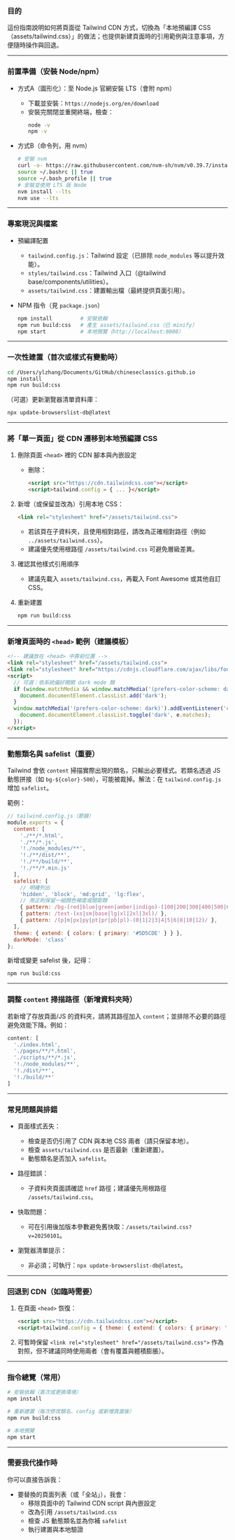### 目的

這份指南說明如何將頁面從 Tailwind CDN 方式，切換為「本地預編譯 CSS（assets/tailwind.css）」的做法；也提供新建頁面時的引用範例與注意事項，方便隨時操作與回退。

---

### 前置準備（安裝 Node/npm）

- 方式A（圖形化）：至 Node.js 官網安裝 LTS（會附 npm）
  - 下載並安裝：`https://nodejs.org/en/download`
  - 安裝完關閉並重開終端，檢查：
    ```bash
    node -v
    npm -v
    ```

- 方式B（命令列，用 nvm）
  ```bash
  # 安裝 nvm
  curl -o- https://raw.githubusercontent.com/nvm-sh/nvm/v0.39.7/install.sh | bash
  source ~/.bashrc || true
  source ~/.bash_profile || true
  # 安裝並使用 LTS 版 Node
  nvm install --lts
  nvm use --lts
  ```

---

### 專案現況與檔案

- 預編譯配置
  - `tailwind.config.js`：Tailwind 設定（已排除 `node_modules` 等以提升效能）。
  - `styles/tailwind.css`：Tailwind 入口（@tailwind base/components/utilities）。
  - `assets/tailwind.css`：建置輸出檔（最終提供頁面引用）。

- NPM 指令（見 `package.json`）
  ```bash
  npm install         # 安裝依賴
  npm run build:css   # 產生 assets/tailwind.css（已 minify）
  npm start           # 本地預覽（http://localhost:8000）
  ```

---

### 一次性建置（首次或樣式有變動時）

```bash
cd /Users/ylzhang/Documents/GitHub/chineseclassics.github.io
npm install
npm run build:css
```

（可選）更新瀏覽器清單資料庫：
```bash
npx update-browserslist-db@latest
```

---

### 將「單一頁面」從 CDN 遷移到本地預編譯 CSS

1) 刪除頁面 `<head>` 裡的 CDN 腳本與內嵌設定
   - 刪除：
     ```html
     <script src="https://cdn.tailwindcss.com"></script>
     <script>tailwind.config = { ... }</script>
     ```

2) 新增（或保留並改為）引用本地 CSS：
   ```html
   <link rel="stylesheet" href="/assets/tailwind.css">
   ```
   - 若該頁在子資料夾，且使用相對路徑，請改為正確相對路徑（例如 `../assets/tailwind.css`）。
   - 建議優先使用根路徑 `/assets/tailwind.css` 可避免層級差異。

3) 確認其他樣式引用順序
   - 建議先載入 `assets/tailwind.css`，再載入 Font Awesome 或其他自訂 CSS。

4) 重新建置
   ```bash
   npm run build:css
   ```

---

### 新增頁面時的 `<head>` 範例（建議模板）

```html
<!-- 建議放在 <head> 中靠前位置 -->
<link rel="stylesheet" href="/assets/tailwind.css">
<link rel="stylesheet" href="https://cdnjs.cloudflare.com/ajax/libs/font-awesome/6.4.0/css/all.min.css">
<script>
  // 可選：依系統偏好開關 dark mode 類
  if (window.matchMedia && window.matchMedia('(prefers-color-scheme: dark)').matches) {
    document.documentElement.classList.add('dark');
  }
  window.matchMedia('(prefers-color-scheme: dark)').addEventListener('change', e => {
    document.documentElement.classList.toggle('dark', e.matches);
  });
</script>
```

---

### 動態類名與 safelist（重要）

Tailwind 會依 `content` 掃描實際出現的類名，只輸出必要樣式。若類名透過 JS 動態拼接（如 `bg-${color}-500`），可能被裁掉。解法：在 `tailwind.config.js` 增加 `safelist`。

範例：
```js
// tailwind.config.js（節錄）
module.exports = {
  content: [
    './**/*.html',
    './**/*.js',
    '!./node_modules/**',
    '!./**/dist/**',
    '!./**/build/**',
    '!./**/*.min.js'
  ],
  safelist: [
    // 明確列出
    'hidden', 'block', 'md:grid', 'lg:flex',
    // 用正則保留一組顏色梯度或間距類
    { pattern: /bg-(red|blue|green|amber|indigo)-(100|200|300|400|500|600|700|800|900)/ },
    { pattern: /text-(xs|sm|base|lg|xl|2xl|3xl)/ },
    { pattern: /(p|m|px|py|pt|pr|pb|pl)-(0|1|2|3|4|5|6|8|10|12)/ },
  ],
  theme: { extend: { colors: { primary: '#5D5CDE' } } },
  darkMode: 'class'
};
```

新增或變更 safelist 後，記得：
```bash
npm run build:css
```

---

### 調整 `content` 掃描路徑（新增資料夾時）

若新增了存放頁面/JS 的資料夾，請將其路徑加入 `content`；並排除不必要的路徑避免效能下降。例如：

```js
content: [
  './index.html',
  './pages/**/*.html',
  './scripts/**/*.js',
  '!./node_modules/**',
  '!./dist/**',
  '!./build/**'
]
```

---

### 常見問題與排錯

- 頁面樣式丟失：
  - 檢查是否仍引用了 CDN 與本地 CSS 兩者（請只保留本地）。
  - 檢查 `assets/tailwind.css` 是否最新（重新建置）。
  - 動態類名是否加入 `safelist`。

- 路徑錯誤：
  - 子資料夾頁面請確認 `href` 路徑；建議優先用根路徑 `/assets/tailwind.css`。

- 快取問題：
  - 可在引用後加版本參數避免舊快取：`/assets/tailwind.css?v=20250101`。

- 瀏覽器清單提示：
  - 非必須；可執行：`npx update-browserslist-db@latest`。

---

### 回退到 CDN（如臨時需要）

1) 在頁面 `<head>` 恢復：
   ```html
   <script src="https://cdn.tailwindcss.com"></script>
   <script>tailwind.config = { theme: { extend: { colors: { primary: '#5D5CDE' } } }, darkMode: 'class' };</script>
   ```
2) 可暫時保留 `<link rel="stylesheet" href="/assets/tailwind.css">` 作為對照，但不建議同時使用兩者（會有覆蓋與體積膨脹）。

---

### 指令總覽（常用）

```bash
# 安裝依賴（首次或更換環境）
npm install

# 重新建置（每次修改類名、config 或新增頁面後）
npm run build:css

# 本地預覽
npm start
```

---

### 需要我代操作時

你可以直接告訴我：
- 要替換的頁面列表（或「全站」），我會：
  - 移除頁面中的 Tailwind CDN script 與內嵌設定
  - 改為引用 `/assets/tailwind.css`
  - 檢查 JS 動態類名並為你補 `safelist`
  - 執行建置與本地驗證


